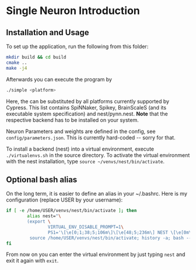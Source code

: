# Single Neuron Introduction

## Installation and Usage

To set up the application, run the following from this folder:
```bash
mkdir build && cd build
cmake ..
make -j4
```

Afterwards you can execute the program by
```bash
./simple <platform>
```
Here, the <platform> can be substituted by all platforms currently supported by Cypress. This list contains SpiNNaker, Spikey, BrainScaleS (and its executable system specification) and nest/pynn.nest. __Note__ that the respective backend has to be installed on your system. 

Neuron Parameters and weights are defined in the config, see ```config/parameters.json```. This is currently hard-coded -- sorry for that.

To install a backend (nest) into a virtual environment, execute ```./virtualenvs.sh``` in the source directory. To activate the virtual environment with the nest installation, type ```source ~/venvs/nest/bin/activate```.


## Optional bash alias
On the long term, it is easier to define an alias in your ~/.bashrc. Here is my configuration (replace USER by your username): 
```bash
if [ -e /home/USER/venvs/nest/bin/activate ]; then
        alias nest="\
        (export \
                VIRTUAL_ENV_DISABLE_PROMPT=1\
                PS1='\[\e[0;1;38;5;106m\]\[\e[48;5;236m\] NEST \[\e[0m\] \w> '; \
         source /home/USER/venvs/nest/bin/activate; history -a; bash --norc --noprofile)"
fi
```
From now on you can enter the virtual environment by just typing ```nest``` and exit it again with ```exit```. 




